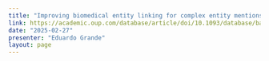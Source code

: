```yaml
---
title: "Improving biomedical entity linking for complex entity mentions with LLM-based text simplification"
link: https://academic.oup.com/database/article/doi/10.1093/database/baae067/7721591
date: "2025-02-27"
presenter: "Eduardo Grande"
layout: page
---
```

